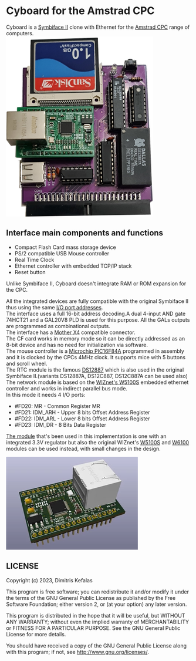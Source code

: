 
# Cyboard for the Amstrad CPC
Cyboard is a [Symbiface II](https://www.cpcwiki.eu/index.php/SYMBiFACE_II) clone with Ethernet for the [Amstrad CPC](https://www.cpcwiki.eu/index.php/CPC) range of computers.</br>
![Cyboard v1.1](https://github.com/salafek/cyboard-for-cpc/blob/main/pictures/cyboard-v1.1.png)
## Interface main components and functions
- Compact Flash Card mass storage device
- PS/2 compatible USB Mouse controller
- Real Time Clock
- Ethernet controller with embedded TCP/IP stack
- Reset button

Unlike Symbiface II, Cyboard doesn't integrate RAM or ROM expansion for the CPC.

All the integrated devices are fully compatible with the original Symbiface II thus using the same [I/O port addresses](https://www.cpcwiki.eu/index.php/SYMBiFACE_II:I/O_Map_Summary).</br>
The interface uses a full 16-bit address decoding.A dual 4-input AND gate 74HCT21 and a GAL20V8 PLD is used for this purpose. All the GALs outputs are programmed as combinational outputs.</br>
The interface has a [Mother X4](https://cpcrulez.fr/hardware-interface-mother_x4.htm) compatible connector.</br> 
The CF card works in memory mode so it can be directly addressed as an 8-bit device and has no need for initialization via software.</br>
The mouse controller is a [Microchip PIC16F84A](https://www.microchip.com/en-us/product/PIC16F84A) programmed in assembly and it is clocked by the CPCs 4MHz clock. It supports mice with 5 buttons and scroll wheel.</br>
The RTC module is the famous [DS12887](https://www.analog.com/en/products/ds12887.html#product-overview) which is also used in the original Symbiface II.(variants DS12887A, DS12C887, DS12C887A can be used also)</br>
The network module is based on the [WIZnet's W5100S](https://www.wiznet.io/product-item/w5100s/) embedded ethernet controller and works in indirect parallel bus mode.</br>
In this mode it needs 4 I/O ports:
- #FD20: MR - Common Register MR
- #FD21: IDM_ARH - Upper 8 bits Offset Address Register
- #FD22: IDM_ARL - Lower 8 bits Offset Address Register
- #FD23: IDM_DR - 8 Bits Data Register

[The module](https://www.aliexpress.com/w/wholesale-%22W5100S-Network-Module%22-parallel.html?catId=0&initiative_id=SB_20230206005326&SearchText=%22W5100S%20Network%20Module%22%20parallel&spm=a2g0o.productlist.1000002.0) that's been used in this implementation is one with an integrated 3.3V regulator but also the original WIZnet's [W5100S](https://github.com/Wiznet/Hardware-Files-of-WIZnet/tree/master/05_Network_Module/WIZ810SMJ) and [W6100](https://github.com/Wiznet/Hardware-Files-of-WIZnet/tree/master/05_Network_Module/WIZ610MJ) modules can be used instead, with small changes in the design.</br>

![W5100S module](https://github.com/salafek/cyboard-for-cpc/blob/main/pictures/w5100s-module.png)
## LICENSE
Copyright (c) 2023, Dimitris Kefalas

This program is free software; you can redistribute it and/or modify it under the terms of the GNU General Public License as published by the Free Software Foundation; either version 2, or (at your option) any later version.

This program is distributed in the hope that it will be useful, but WITHOUT ANY WARRANTY; without even the implied warranty of MERCHANTABILITY or FITNESS FOR A PARTICULAR PURPOSE. See the GNU General Public License for more details.

You should have received a copy of the GNU General Public License along with this program; if not, see <http://www.gnu.org/licenses/>.
